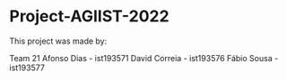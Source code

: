 # Project-AGIIST-2022

This project was made by:

Team 21
Afonso Dias - ist193571
David Correia - ist193576
Fábio Sousa - ist193577
